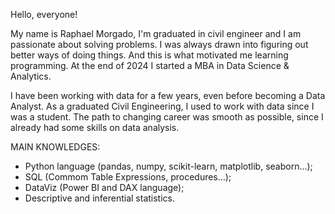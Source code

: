 Hello, everyone!

My name is Raphael Morgado, I'm graduated in civil engineer and I am passionate about solving problems. I was always drawn into figuring out better ways of doing things. And this is what motivated me learning programming. At the end of 2024 I started a MBA in Data Science & Analytics.

I have been working with data for a few years, even before becoming a Data Analyst. As a graduated Civil Engineering, I used to work with data since I was a student. The path to changing career was smooth as possible, since I already had some skills on data analysis.

MAIN KNOWLEDGES:
- Python language (pandas, numpy, scikit-learn, matplotlib, seaborn...);
- SQL (Commom Table Expressions, procedures...);
- DataViz (Power BI and DAX language);
- Descriptive and inferential statistics.
  
<!---
raphaelbmorgado/raphaelbmorgado is a ✨ special ✨ repository because its `README.md` (this file) appears on your GitHub profile.
You can click the Preview link to take a look at your changes.
--->
